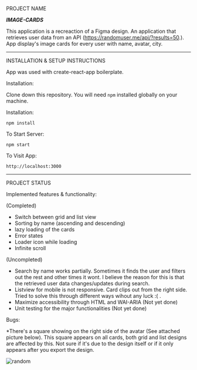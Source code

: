 PROJECT NAME

***IMAGE-CARDS***

This application is a recreaction of a Figma design. An application that retrieves user data from an API (https://randomuser.me/api/?results=50.).
App display's image cards for every user with name, avatar, city.

***************************************************************

INSTALLATION & SETUP INSTRUCTIONS 

App was used with create-react-app boilerplate. 

Installation:

Clone down this repository. You will need `npm` installed globally on your machine.

Installation:

`npm install`

To Start Server:

`npm start`

To Visit App:

`http://localhost:3000` 

***************************************************************

PROJECT STATUS

Implemented features & functionality: 

(Completed)
* Switch between grid and list view
* Sorting by name (ascending and descending) 
* lazy loading of the cards
* Error states
* Loader icon while loading
* Infinite scroll

(Uncompleted)
* Search by name works partially. Sometimes it finds the user and filters out the rest and other times it wont.
  I believe the reason for this is that the retrieved user data changes/updates during search.
* Listview for mobile is not responsive. Card clips out from the right side. Tried to solve this through different ways wihout any luck :( . 
* Maximize accessibility through HTML and WAI-ARIA (Not yet done)
* Unit testing for the major functionalities (Not yet done)

Bugs: 

*There's a square showing on the right side of the avatar (See attached picture below). This square appears on all cards, both grid and list designs are affected by this. Not sure if it's due to the design itself or if it only appears after you export the design.  

![random](https://user-images.githubusercontent.com/88338317/170104132-e1498403-c686-48d6-9cce-8c880bc5e45b.jpg)


